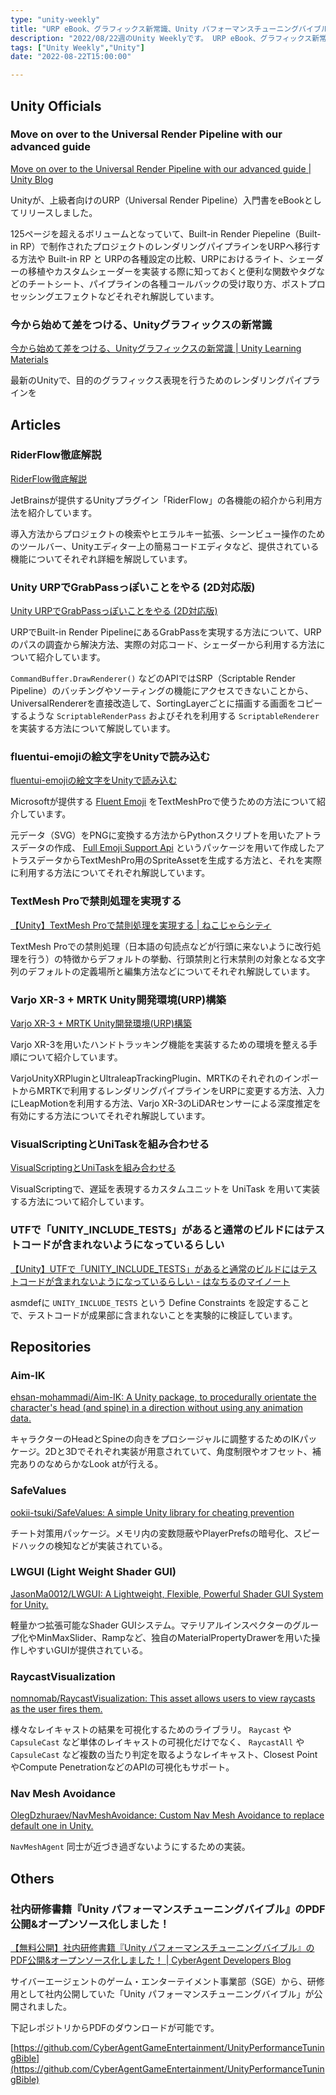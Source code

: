 ```yaml
---
type: "unity-weekly"
title: "URP eBook、グラフィックス新常識、Unity パフォーマンスチューニングバイブル - Unity Weekly 082"
description: "2022/08/22週のUnity Weeklyです。 URP eBook、グラフィックス新常識、Unity パフォーマンスチューニングバイブルなどについて取り上げました。"
tags: ["Unity Weekly","Unity"]
date: "2022-08-22T15:00:00"

---
```


## Unity Officials

### Move on over to the Universal Render Pipeline with our advanced guide

[Move on over to the Universal Render Pipeline with our advanced guide | Unity Blog](https://blog.unity.com/technology/move-on-over-to-the-universal-render-pipeline-with-our-advanced-guide)

Unityが、上級者向けのURP（Universal Render Pipeline）入門書をeBookとしてリリースしました。



125ページを超えるボリュームとなっていて、Built-in Render Piepeline（Built-in RP）で制作されたプロジェクトのレンダリングパイプラインをURPへ移行する方法や Built-in RP と URPの各種設定の比較、URPにおけるライト、シェーダーの移植やカスタムシェーダーを実装する際に知っておくと便利な関数やタグなどのチートシート、パイプラインの各種コールバックの受け取り方、ポストプロセッシングエフェクトなどそれぞれ解説しています。

### 今から始めて差をつける、Unityグラフィックスの新常識

[今から始めて差をつける、Unityグラフィックスの新常識 | Unity Learning Materials](https://learning.unity3d.jp/8383/)

最新のUnityで、目的のグラフィックス表現を行うためのレンダリングパイプラインを

## Articles

### RiderFlow徹底解説

[RiderFlow徹底解説](https://zenn.dev/yuji_ap/books/ec72d9c7bfadfb)

JetBrainsが提供するUnityプラグイン「RiderFlow」の各機能の紹介から利用方法を紹介しています。



導入方法からプロジェクトの検索やヒエラルキー拡張、シーンビュー操作のためのツールバー、Unityエディター上の簡易コードエディタなど、提供されている機能についてそれぞれ詳細を解説しています。

### Unity URPでGrabPassっぽいことをやる (2D対応版)

[Unity URPでGrabPassっぽいことをやる (2D対応版)](https://zenn.dev/ruccho/articles/cda6d291ed9947)

URPでBuilt-in Render PipelineにあるGrabPassを実現する方法について、URPのパスの調査から解決方法、実際の対応コード、シェーダーから利用する方法について紹介しています。



`CommandBuffer.DrawRenderer()` などのAPIではSRP（Scriptable Render Pipeline）のバッチングやソーティングの機能にアクセスできないことから、UniversalRendererを直接改造して、SortingLayerごとに描画する画面をコピーするような `ScriptableRenderPass` およびそれを利用する `ScriptableRenderer` を実装する方法について解説しています。

### fluentui-emojiの絵文字をUnityで読み込む

[fluentui-emojiの絵文字をUnityで読み込む](https://zenn.dev/fumo/articles/9f101ce4b47ad7)

Microsoftが提供する [Fluent Emoji](https://github.com/microsoft/fluentui-emoji) をTextMeshProで使うための方法について紹介しています。



元データ（SVG）をPNGに変換する方法からPythonスクリプトを用いたアトラスデータの作成、 [Full Emoji Support Api](https://forum.unity.com/threads/full-emoji-support-api-emoji-sequen.660310/#post-4420162) というパッケージを用いて作成したアトラスデータからTextMeshPro用のSpriteAssetを生成する方法と、それを実際に利用する方法についてそれぞれ解説しています。

### TextMesh Proで禁則処理を実現する

[【Unity】TextMesh Proで禁則処理を実現する | ねこじゃらシティ](https://nekojara.city/unity-textmesh-pro-line-breaking)

TextMesh Proでの禁則処理（日本語の句読点などが行頭に来ないように改行処理を行う）の特徴からデフォルトの挙動、行頭禁則と行末禁則の対象となる文字列のデフォルトの定義場所と編集方法などについてそれぞれ解説しています。

### Varjo XR-3 + MRTK Unity開発環境(URP)構築

[Varjo XR-3 + MRTK Unity開発環境(URP)構築](https://zenn.dev/jin_kei/articles/fe3601d77be57a)

Varjo XR-3を用いたハンドトラッキング機能を実装するための環境を整える手順について紹介しています。

VarjoUnityXRPluginとUltraleapTrackingPlugin、MRTKのそれぞれのインポートからMRTKで利用するレンダリングパイプラインをURPに変更する方法、入力にLeapMotionを利用する方法、Varjo XR-3のLiDARセンサーによる深度推定を有効にする方法についてそれぞれ解説しています。

### VisualScriptingとUniTaskを組み合わせる

[VisualScriptingとUniTaskを組み合わせる](https://zenn.dev/fumo/articles/930b4b5993b117)

VisualScriptingで、遅延を表現するカスタムユニットを UniTask を用いて実装する方法について紹介しています。

### UTFで「UNITY_INCLUDE_TESTS」があると通常のビルドにはテストコードが含まれないようになっているらしい

[【Unity】UTFで「UNITY_INCLUDE_TESTS」があると通常のビルドにはテストコードが含まれないようになっているらしい - はなちるのマイノート](https://www.hanachiru-blog.com/entry/2022/08/15/120000)

asmdefに `UNITY_INCLUDE_TESTS` という Define Constraints を設定することで、テストコードが成果部に含まれないことを実験的に検証しています。

## Repositories

### Aim-IK

[ehsan-mohammadi/Aim-IK: A Unity package, to procedurally orientate the character's head (and spine) in a direction without using any animation data.](https://github.com/ehsan-mohammadi/Aim-IK)

キャラクターのHeadとSpineの向きをプロシージャルに調整するためのIKパッケージ。2Dと3Dでそれぞれ実装が用意されていて、角度制限やオフセット、補完ありのなめらかなLook atが行える。

### SafeValues

[ookii-tsuki/SafeValues: A simple Unity library for cheating prevention](https://github.com/ookii-tsuki/SafeValues)

チート対策用パッケージ。メモリ内の変数隠蔽やPlayerPrefsの暗号化、スピードハックの検知などが実装されている。

### **LWGUI (Light Weight Shader GUI)**

[JasonMa0012/LWGUI: A Lightweight, Flexible, Powerful Shader GUI System for Unity.](https://github.com/JasonMa0012/LWGUI)

軽量かつ拡張可能なShader GUIシステム。マテリアルインスペクターのグループ化やMinMaxSlider、Rampなど、独自のMaterialPropertyDrawerを用いた操作しやすいGUIが提供されている。

### RaycastVisualization

[nomnomab/RaycastVisualization: This asset allows users to view raycasts as the user fires them.](https://github.com/nomnomab/RaycastVisualization)

様々なレイキャストの結果を可視化するためのライブラリ。 `Raycast` や `CapsuleCast` など単体のレイキャストの可視化だけでなく、 `RaycastAll` や `CapsuleCast` など複数の当たり判定を取るようなレイキャスト、Closest PointやCompute PenetrationなどのAPIの可視化もサポート。

### Nav Mesh Avoidance

[OlegDzhuraev/NavMeshAvoidance: Custom Nav Mesh Avoidance to replace default one in Unity.](https://github.com/OlegDzhuraev/NavMeshAvoidance?)

`NavMeshAgent` 同士が近づき過ぎないようにするための実装。

## Others

### **社内研修書籍『Unity パフォーマンスチューニングバイブル』のPDF公開&オープンソース化しました！**

[【無料公開】社内研修書籍『Unity パフォーマンスチューニングバイブル』のPDF公開&オープンソース化しました！ | CyberAgent Developers Blog](https://developers.cyberagent.co.jp/blog/archives/37085/)

サイバーエージェントのゲーム・エンターテイメント事業部（SGE）から、研修用として社内公開していた「Unity パフォーマンスチューニングバイブル」が公開されました。



下記レポジトリからPDFのダウンロードが可能です。

[https://github.com/CyberAgentGameEntertainment/UnityPerformanceTuningBible](https://github.com/CyberAgentGameEntertainment/UnityPerformanceTuningBible)

